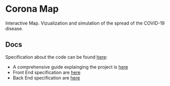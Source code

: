 # Corona Map 

Interactive Map. Vizualization and simulation of the spread of the COVID-19 disease.

## Docs 

Specification about the code can be found [here](../docs/):

- A comprehensive guide explainging the project is [here](../docs/Report.pdf)
- Front End specification are [here](../docs/Front_end.md)
- Back End specification are [here](../docs/back_end.md)
